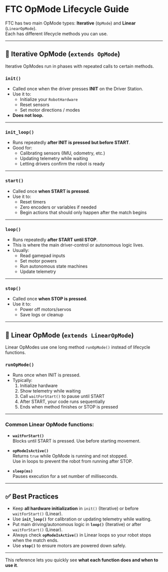 # FTC OpMode Lifecycle Guide

FTC has two main OpMode types: **Iterative** (`OpMode`) and **Linear** (`LinearOpMode`).  
Each has different lifecycle methods you can use.

---

## 📌 Iterative OpMode (`extends OpMode`)

Iterative OpModes run in phases with repeated calls to certain methods.

### `init()`
- Called once when the driver presses **INIT** on the Driver Station.
- Use it to:
    - Initialize your `RobotHardware`
    - Reset sensors
    - Set motor directions / modes
- **Does not loop.**

---

### `init_loop()`
- Runs repeatedly **after INIT is pressed but before START**.
- Good for:
    - Calibrating sensors (IMU, odometry, etc.)
    - Updating telemetry while waiting
    - Letting drivers confirm the robot is ready

---

### `start()`
- Called once **when START is pressed**.
- Use it to:
    - Reset timers
    - Zero encoders or variables if needed
    - Begin actions that should only happen after the match begins

---

### `loop()`
- Runs repeatedly **after START until STOP**.
- This is where the main driver-control or autonomous logic lives.
- Usually:
    - Read gamepad inputs
    - Set motor powers
    - Run autonomous state machines
    - Update telemetry

---

### `stop()`
- Called once **when STOP is pressed**.
- Use it to:
    - Power off motors/servos
    - Save logs or cleanup

---

## 📌 Linear OpMode (`extends LinearOpMode`)

Linear OpModes use one long method `runOpMode()` instead of lifecycle functions.

### `runOpMode()`
- Runs once when INIT is pressed.
- Typically:
    1. Initialize hardware
    2. Show telemetry while waiting
    3. Call `waitForStart()` to pause until START
    4. After START, your code runs sequentially
    5. Ends when method finishes or STOP is pressed

---

### Common Linear OpMode functions:

- **`waitForStart()`**  
  Blocks until START is pressed. Use before starting movement.

- **`opModeIsActive()`**  
  Returns `true` while OpMode is running and not stopped.  
  Use in loops to prevent the robot from running after STOP.

- **`sleep(ms)`**  
  Pauses execution for a set number of milliseconds.

---

## ✅ Best Practices

- Keep **all hardware initialization** in `init()` (Iterative) or before `waitForStart()` (Linear).
- Use **`init_loop()`** for calibration or updating telemetry while waiting.
- Put main driving/autonomous logic in **`loop()`** (Iterative) or after `waitForStart()` (Linear).
- Always check **`opModeIsActive()`** in Linear loops so your robot stops when the match ends.
- Use **`stop()`** to ensure motors are powered down safely.

---

This reference lets you quickly see **what each function does and when to use it**.
